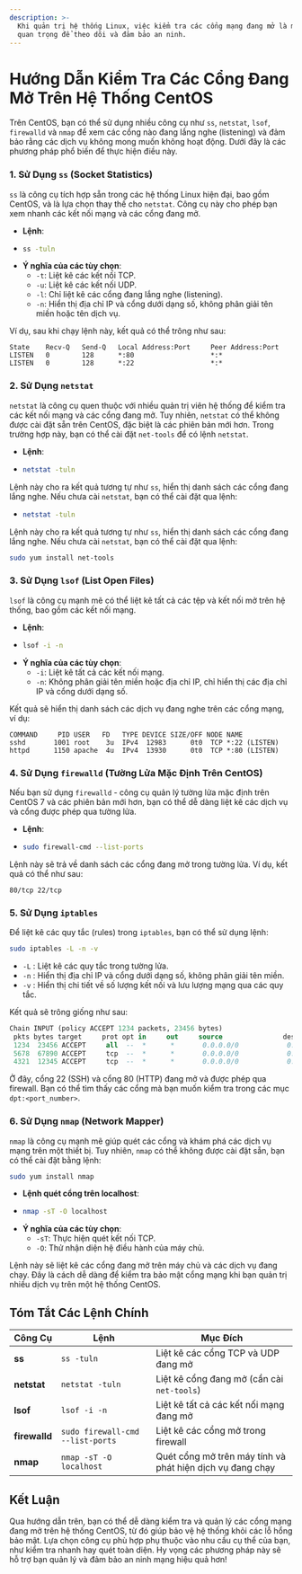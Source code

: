 ```yaml
---
description: >-
  Khi quản trị hệ thống Linux, việc kiểm tra các cổng mạng đang mở là một tác vụ
  quan trọng để theo dõi và đảm bảo an ninh.
---
```


# Hướng Dẫn Kiểm Tra Các Cổng Đang Mở Trên Hệ Thống CentOS

Trên CentOS, bạn có thể sử dụng nhiều công cụ như `ss`, `netstat`, `lsof`, `firewalld` và `nmap` để xem các cổng nào đang lắng nghe (listening) và đảm bảo rằng các dịch vụ không mong muốn không hoạt động. Dưới đây là các phương pháp phổ biến để thực hiện điều này.

### **1. Sử Dụng `ss` (Socket Statistics)**

`ss` là công cụ tích hợp sẵn trong các hệ thống Linux hiện đại, bao gồm CentOS, và là lựa chọn thay thế cho `netstat`. Công cụ này cho phép bạn xem nhanh các kết nối mạng và các cổng đang mở.

* **Lệnh**:
* ```bash
  ss -tuln
  ```
* **Ý nghĩa của các tùy chọn**:
  * `-t`: Liệt kê các kết nối TCP.
  * `-u`: Liệt kê các kết nối UDP.
  * `-l`: Chỉ liệt kê các cổng đang lắng nghe (listening).
  * `-n`: Hiển thị địa chỉ IP và cổng dưới dạng số, không phân giải tên miền hoặc tên dịch vụ.

Ví dụ, sau khi chạy lệnh này, kết quả có thể trông như sau:

```plaintext
State    Recv-Q   Send-Q   Local Address:Port     Peer Address:Port
LISTEN   0        128      *:80                   *:*
LISTEN   0        128      *:22                   *:*
```

### **2. Sử Dụng `netstat`**

`netstat` là công cụ quen thuộc với nhiều quản trị viên hệ thống để kiểm tra các kết nối mạng và các cổng đang mở. Tuy nhiên, `netstat` có thể không được cài đặt sẵn trên CentOS, đặc biệt là các phiên bản mới hơn. Trong trường hợp này, bạn có thể cài đặt `net-tools` để có lệnh `netstat`.

* **Lệnh**:
* ```bash
  netstat -tuln
  ```

Lệnh này cho ra kết quả tương tự như `ss`, hiển thị danh sách các cổng đang lắng nghe. Nếu chưa cài `netstat`, bạn có thể cài đặt qua lệnh:

* ```bash
  netstat -tuln
  ```

Lệnh này cho ra kết quả tương tự như `ss`, hiển thị danh sách các cổng đang lắng nghe. Nếu chưa cài `netstat`, bạn có thể cài đặt qua lệnh:

```bash
sudo yum install net-tools
```

### **3. Sử Dụng `lsof` (List Open Files)**

`lsof` là công cụ mạnh mẽ có thể liệt kê tất cả các tệp và kết nối mở trên hệ thống, bao gồm các kết nối mạng.

* **Lệnh**:
* ```bash
  lsof -i -n
  ```
* **Ý nghĩa của các tùy chọn**:
  * `-i`: Liệt kê tất cả các kết nối mạng.
  * `-n`: Không phân giải tên miền hoặc địa chỉ IP, chỉ hiển thị các địa chỉ IP và cổng dưới dạng số.

Kết quả sẽ hiển thị danh sách các dịch vụ đang nghe trên các cổng mạng, ví dụ:

```plaintext
COMMAND     PID USER   FD   TYPE DEVICE SIZE/OFF NODE NAME
sshd       1001 root    3u  IPv4  12983      0t0  TCP *:22 (LISTEN)
httpd      1150 apache  4u  IPv4  13930      0t0  TCP *:80 (LISTEN)
```

### **4. Sử Dụng `firewalld` (Tường Lửa Mặc Định Trên CentOS)**

Nếu bạn sử dụng `firewalld` - công cụ quản lý tường lửa mặc định trên CentOS 7 và các phiên bản mới hơn, bạn có thể dễ dàng liệt kê các dịch vụ và cổng được phép qua tường lửa.

* **Lệnh**:
* ```bash
  sudo firewall-cmd --list-ports
  ```

Lệnh này sẽ trả về danh sách các cổng đang mở trong tường lửa. Ví dụ, kết quả có thể như sau:

```plaintext
80/tcp 22/tcp
```

### **5. Sử Dụng** `iptables`

Để liệt kê các quy tắc (rules) trong `iptables`, bạn có thể sử dụng lệnh:

```bash
sudo iptables -L -n -v
```

* `-L` : Liệt kê các quy tắc trong tường lửa.
* `-n` : Hiển thị địa chỉ IP và cổng dưới dạng số, không phân giải tên miền.
* `-v` : Hiển thị chi tiết về số lượng kết nối và lưu lượng mạng qua các quy tắc.

Kết quả sẽ trông giống như sau:

```sql
Chain INPUT (policy ACCEPT 1234 packets, 23456 bytes)
 pkts bytes target     prot opt in     out     source               destination         
 1234  23456 ACCEPT     all  --  *      *       0.0.0.0/0            0.0.0.0/0            state RELATED,ESTABLISHED
 5678  67890 ACCEPT     tcp  --  *      *       0.0.0.0/0            0.0.0.0/0            tcp dpt:22
 4321  12345 ACCEPT     tcp  --  *      *       0.0.0.0/0            0.0.0.0/0            tcp dpt:80
```

Ở đây, cổng 22 (SSH) và cổng 80 (HTTP) đang mở và được phép qua firewall. Bạn có thể tìm thấy các cổng mà bạn muốn kiểm tra trong các mục `dpt:<port_number>`.

### **6. Sử Dụng `nmap` (Network Mapper)**

`nmap` là công cụ mạnh mẽ giúp quét các cổng và khám phá các dịch vụ mạng trên một thiết bị. Tuy nhiên, `nmap` có thể không được cài đặt sẵn, bạn có thể cài đặt bằng lệnh:

```bash
sudo yum install nmap
```

* **Lệnh quét cổng trên localhost**:
* ```bash
  nmap -sT -O localhost
  ```
* **Ý nghĩa của các tùy chọn**:
  * `-sT`: Thực hiện quét kết nối TCP.
  * `-O`: Thử nhận diện hệ điều hành của máy chủ.

Lệnh này sẽ liệt kê các cổng đang mở trên máy chủ và các dịch vụ đang chạy. Đây là cách dễ dàng để kiểm tra bảo mật cổng mạng khi bạn quản trị nhiều dịch vụ trên một hệ thống CentOS.

## Tóm Tắt Các Lệnh Chính

| Công Cụ       | Lệnh                             | Mục Đích                                                  |
| ------------- | -------------------------------- | --------------------------------------------------------- |
| **ss**        | `ss -tuln`                       | Liệt kê các cổng TCP và UDP đang mở                       |
| **netstat**   | `netstat -tuln`                  | Liệt kê cổng đang mở (cần cài `net-tools`)                |
| **lsof**      | `lsof -i -n`                     | Liệt kê tất cả các kết nối mạng đang mở                   |
| **firewalld** | `sudo firewall-cmd --list-ports` | Liệt kê các cổng mở trong firewall                        |
| **nmap**      | `nmap -sT -O localhost`          | Quét cổng mở trên máy tính và phát hiện dịch vụ đang chạy |

## Kết Luận

Qua hướng dẫn trên, bạn có thể dễ dàng kiểm tra và quản lý các cổng mạng đang mở trên hệ thống CentOS, từ đó giúp bảo vệ hệ thống khỏi các lỗ hổng bảo mật. Lựa chọn công cụ phù hợp phụ thuộc vào nhu cầu cụ thể của bạn, như kiểm tra nhanh hay quét toàn diện. Hy vọng các phương pháp này sẽ hỗ trợ bạn quản lý và đảm bảo an ninh mạng hiệu quả hơn!
